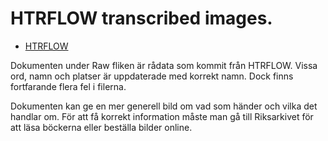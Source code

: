 # HTRFLOW transcribed images.

- [HTRFLOW](https://sok.riksarkivet.se/nyhetsarkiv?item=119034&sida=nad)


Dokumenten under Raw fliken är rådata som kommit från HTRFLOW.
Vissa ord, namn och platser är uppdaterade med korrekt namn. Dock finns fortfarande flera fel i filerna.

Dokumenten kan ge en mer generell bild om vad som händer och vilka det handlar om.
För att få korrekt information måste man gå till Riksarkivet för att läsa böckerna eller beställa bilder online.